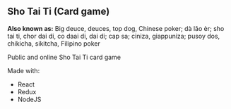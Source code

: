 Sho Tai Ti (Card game)
----------

**Also known as:** Big deuce, deuces, top dog, Chinese poker; dà lǎo èr; sho tai ti, chor dai di, co daai di, dai di; cap sa; ciniza, giappuniza; pusoy dos, chikicha, sikitcha, Filipino poker

Public and online Sho Tai Ti card game

Made with:
- React
- Redux
- NodeJS
